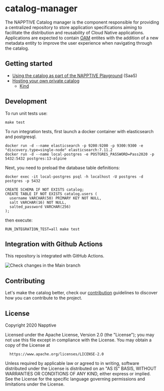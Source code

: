 # catalog-manager

The NAPPTIVE Catalog manager is the component responsible for providing a centralized repository to store application specifications aiming to facilitate the distribution and reusability of Cloud Native applications. Applications are expected to contain [OAM](https://oam.dev) entites with the addition of a new metadata entity to improve the user experience when navigating through the catalog.

## Getting started

* [Using the catalog as part of the NAPPTIVE Playground](https://docs.napptive.com/Catalog.html) (SaaS)
* [Hosting your own private catalog](docs/guides/PrivateCatalog.md)
  * [Kind](docs/guides/PrivateCatalogOnKind.md)

## Development

To run unit tests use:

```
make test
```

To run integration tests, first launch a docker container with elasticsearch and postgresql.

```
docker run -d --name elasticsearch -p 9200:9200 -p 9300:9300 -e "discovery.type=single-node" elasticsearch:7.11.2
docker run -d --name local-postgres -e POSTGRES_PASSWORD=Pass2020 -p 5432:5432 postgres:13-alpine
```

Next, you need to preload the database table definitions:

```
docker exec -it local-postgres psql -h localhost -U postgres -d postgres -p 5432

CREATE SCHEMA IF NOT EXISTS catalog;
CREATE TABLE IF NOT EXISTS catalog.users (
  username VARCHAR(50) PRIMARY KEY NOT NULL,
  salt VARCHAR(16) NOT NULL,
  salted_password VARCHAR(256)
);
```

then execute:

```
RUN_INTEGRATION_TEST=all make test
```

## Integration with Github Actions

This repository is integrated with GitHub Actions.

![Check changes in the Main branch](https://github.com/napptive/catalog-manager/workflows/Check%20changes%20in%20the%20Main%20branch/badge.svg)

## Contributing

Let's make the catalog better, check our [contribution](contributing.md) guidelines to discover how you can contribute to the project.

## License

 Copyright 2020 Napptive

 Licensed under the Apache License, Version 2.0 (the "License");
 you may not use this file except in compliance with the License.
 You may obtain a copy of the License at

      https://www.apache.org/licenses/LICENSE-2.0

 Unless required by applicable law or agreed to in writing, software
 distributed under the License is distributed on an "AS IS" BASIS,
 WITHOUT WARRANTIES OR CONDITIONS OF ANY KIND, either express or implied.
 See the License for the specific language governing permissions and
 limitations under the License.
